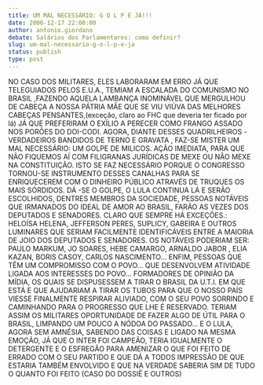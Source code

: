 ```yaml
---
title: UM MAL NECESSÁRIO: G O L P E JÁ!!!
date: 2006-12-17 22:00:00
author: antonio.giordano
debate: Salários dos Parlamentares: como definir?
slug: um-mal-necessario-g-o-l-p-e-ja
status: publish 
type: post
---
```


NO CASO DOS MILITARES, ELES LABORARAM EM ERRO JÁ QUE TELEGUIADOS PELOS E.U.A., TEMIAM A ESCALADA DO COMUNISMO NO BRASIL ,FAZENDO AQUELA LAMBANÇA INOMINÁVEL QUE MERGULHOU DE CABEÇA A NOSSA PÁTRIA MÃE QUE SE VIU VIÚVA DAS MELHORES CABEÇAS PENSANTES,(exceção, claro ao FHC que deveria ter ficado por lá) JÁ QUE PREFERIRAM O EXÍLIO A PERECER COMO FRANGO ASSADO NOS PORÕES DO DOI-CODI. AGORA, DIANTE DESSES QUADRILHEIROS -VERDADEIROS BANDIDOS DE TERNO E GRAVATA , FAZ-SE MISTER UM MAL NECESSÁRIO: UM GOLPE DE MILICOS. AÇÃO IMEDIATA, PARA QUE NÃO FIQUEMOS AÍ COM FILIGRANAS JURÍDICAS DE MEXE OU NÃO MEXE NA CONSTITUIÇÃO. ISTO SE FAZ NECESSÁRIO PORQUE O CONGRESSO TORNOU-SE INSTRUMENTO DESSES CANALHAS PARA SE ENRIQUECEREM COM O DINHEIRO PÚBLICO ATRAVÉS DE TRUQUES OS MAIS SÓRDIDOS. DÁ -SE O GOLPE, O LULA CONTINUA LÁ E SERÃO ESCOLHIDOS, DENTRES MEMBROS DA SOCIEDADE, PESSOAS NOTÁVEIS QUE IRMANADOS DO IDEAL DE AMOR AO BRASIL, FARÃO AS VEZES DOS DEPUTADOS E SENADORES. CLARO QUE SEMPRE HÁ EXCEÇÕES.: HELOÍSA HELENA, JEFFERSON PERES, SUPLICY, GABEIRA E OUTROS LUMINARES QUE SERIAM FACILMENTE IDENTIFICÁVEIS ENTRE A MAIORIA DE JOIO DOS DEPUTADOS E SENADORES. OS NOTÁVEIS PODERIAM SER: PAULO MARKUM, JO SOARES, HEBE CAMARGO, ARNALDO JABOR , ELIA KAZAN, BORIS CASOY, CARLOS NASCIMENTO... ENFIM, PESSOAS QUE TÊM UM COMPROMISSO COM O POVO... QUE DESENVOLVEM ATIVIDADE LIGADA AOS INTERESSES DO POVO... FORMADORES DE OPINIÃO DA MÍDIA, OS QUAIS SE DISPUSESSEM A TIRAR O BRASIL DA U.T.I. EM QUE ESTÁ E QUE AJUDARIAM A TIRAR OS TUBOS PARA QUE O NOSSO PAÍS VIESSE FINALMENTE RESPIRAR ALIVIADO, COM O SEU POVO SORRINDO E CAMINHANDO PARA O PROGRESSO QUE LHE É RESERVADO. TERIAM ASSIM OS MILITARES OPORTUNIDADE DE FAZER ALGO DE ÚTIL PARA O BRASIL, LIMPANDO UM POUCO A NÓDOA DO PASSADO... E O LULA, AGORA SEM AMNÉSIA, SABENDO DAS COISAS E LIGADO NA MESMA EMOÇÃO, JÁ QUE O INTER FOI CAMPEÃO, TERIA IGUALMENTE O DETERGENTE E O ESFREGÃO PARA AMENIZAR O QUE FOI FEITO DE ERRADO COM O SEU PARTIDO E QUE DÁ A TODOS IMPRESSÃO DE QUE ESTARIA TAMBÉM ENVOLVIDO E QUE NA VERDADE SABERIA SIM DE TUDO O QUANTO FOI FEITO (CASO DO DOSSIÊ E OUTROS)
